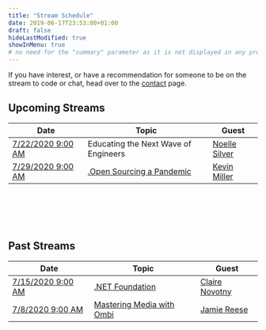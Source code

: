 ```yaml
---
title: "Stream Schedule"
date: 2019-06-17T23:53:00+01:00
draft: false
hideLastModified: true
showInMenu: true
# no need for the "summary" parameter as it is not displayed in any previews
---
```


If you have interest, or have a recommendation for someone to be on the stream to code or chat, head over to the [contact](/contact) page.

## Upcoming Streams

|  Date | Topic   | Guest  |
|-------|---------|--------|
|  [7/22/2020 9:00 AM](https://www.twitch.tv/isaacrlevin/schedule)    |    Educating the Next Wave of Engineers      | [Noelle Silver](https://twitter.com/NoelleSilver_)        |
|  [7/29/2020 9:00 AM](https://www.twitch.tv/isaacrlevin/schedule)    |    [.Open Sourcing a Pandemic](https://covidtracking.com/)      | [Kevin Miller](https://github.com/kevee)        |

<br /><br /><br /><br />

## Past Streams

|  Date | Topic   | Guest  |
|-------|---------|--------|
|  [7/15/2020 9:00 AM](https://www.twitch.tv/isaacrlevin/schedule)    |    [.NET Foundation](https://dotnetfoundation.org/)      | [Claire Novotny](https://twitter.com/clairernovotny)        |
|  [7/8/2020 9:00 AM](https://www.twitch.tv/videos/673621073)    |    [Mastering Media with Ombi](https://ombi.io/)      | [Jamie Reese](https://www.twitter.com/tidusjar)        |
